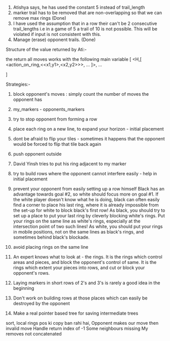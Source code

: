 1. Atishya says, he has used the constant 5 instead of trail_length
2. marker trail has to be removed that are non-overlapping so that we can remove max rings (Done)
3. I have used the assumption that in a row their can't be 2 consecutive trail_lengths i.e in a game of 5 a trail of 10 is not possible. This will be violated if input is not consistent with this.
4. Manage (erase) opponent trails. (Done)


Structure of the value returned by Ati:-

the return all moves works with the following main variable
[
	<H,[
		<action_on_ring,<<x1,y1>,<x2,y2>>>,
		...
		]>,
	...

]

Strategies:-
1. block opponent's moves : simply count the number of moves the opponent has
2. my_markers - opponents_markers
4. try to stop opponent from forming a row
5. place each ring on a new line, to expand your horizon - initial placement
6. dont be afraid to flip your tiles - sometimes it happens that the opponent would be forced to flip that tile back again
7. push opponent outside
8. David Yinsh tries to put his ring adjacent to my marker
9. try to build rows where the opponent cannot interfere easily - help in initial placement
10. prevent your opponent from easily setting up a row himself
Black has an advantage towards goal #2, so white should focus more on goal #1. If the white player doesn't know what he is doing, black can often easily find a corner to place his last ring, where it is already impossible from the set-up for white to block black's first row!
As black, you should try to set up a place to put your last ring by cleverly blocking white's rings. Put your rings on the same line as white's rings, especially at the intersection point of two such lines!
As white, you should put your rings in mobile positions, not on the same lines as black's rings, and sometimes behind black's blockade.
11. avoid placing rings on the same line 
12. An expert knows what to look at - the rings. It is the rings which control areas and pieces, and block the opponent's control of same. It is the rings which extent your pieces into rows, and cut or block your opponent's rows. 
13. Laying markers in short rows of 2's and 3's is rarely a good idea in the beginning
14. Don't work on building rows at those places which can easily be destroyed by the opponent


1. Make a real pointer based tree for saving intermediate trees

sort, local rings pos ki copy ban rahi hai, Opponent makes our move then invalid move
Handle return index of -1
Some neighbours missing
My removes not concatenated